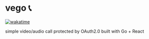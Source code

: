 # vego 📞

[![wakatime](https://wakatime.com/badge/user/965e81db-2a88-4564-b236-537c4a901130/project/5fdfc40c-83f7-4ec9-89c6-68599ee8e694.svg)](https://wakatime.com/badge/user/965e81db-2a88-4564-b236-537c4a901130/project/5fdfc40c-83f7-4ec9-89c6-68599ee8e694)

simple video/audio call protected by OAuth2.0 built with Go + React

